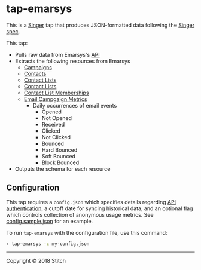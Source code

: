 # tap-emarsys

This is a [Singer](https://singer.io) tap that produces JSON-formatted data following the [Singer spec](https://github.com/singer-io/getting-started/blob/master/SPEC.md).

This tap:

- Pulls raw data from Emarsys's [API](https://help.emarsys.com/hc/en-us/articles/115005253125-Emarsys-API-Endpoints)
- Extracts the following resources from Emarsys
  - [Campaigns](https://help.emarsys.com/hc/en-us/articles/115004522154-Listing-Email-Campaigns)
  - [Contacts](https://help.emarsys.com/hc/en-us/articles/115004494474-Querying-Contact-Data)
  - [Contact Lists](https://developers.hubspot.com/docs/methods/contacts/get_contacts)
  - [Contact Lists](https://help.emarsys.com/hc/en-us/articles/115004496574-Listing-Available-Contact-Lists)
  - [Contact List Memberships](https://help.emarsys.com/hc/en-us/articles/115004467333-Listing-Contacts-in-a-Contact-List)
  - [Email Campgaign Metrics](https://help.emarsys.com/hc/en-us/articles/115004494093-Querying-Responses-Result)
      - Daily occurrences of email events
          - Opened
          - Not Opened
          - Received
          - Clicked
          - Not Clicked
          - Bounced
          - Hard Bounced
          - Soft Bounced
          - Block Bounced
- Outputs the schema for each resource

## Configuration

This tap requires a `config.json` which specifies details regarding [API authentication](https://help.emarsys.com/hc/en-us/articles/115004521774-API-Authentication), a cutoff date for syncing historical data, and an optional flag which controls collection of anonymous usage metrics. See [config.sample.json](config.sample.json) for an example.

To run `tap-emarsys` with the configuration file, use this command:

```bash
› tap-emarsys -c my-config.json
```

---

Copyright &copy; 2018 Stitch
